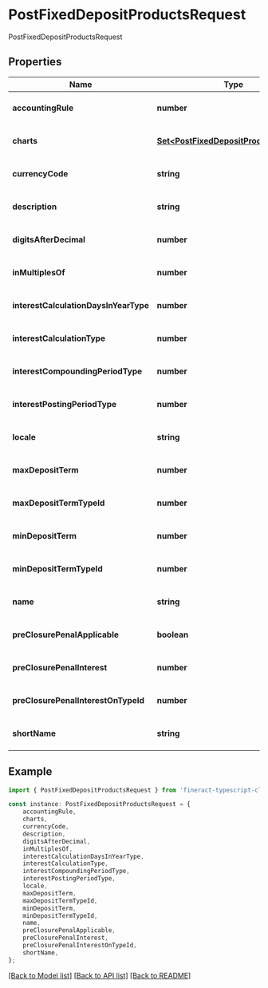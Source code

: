 # PostFixedDepositProductsRequest

PostFixedDepositProductsRequest

## Properties

Name | Type | Description | Notes
------------ | ------------- | ------------- | -------------
**accountingRule** | **number** |  | [optional] [default to undefined]
**charts** | [**Set&lt;PostFixedDepositProductsCharts&gt;**](PostFixedDepositProductsCharts.md) |  | [optional] [default to undefined]
**currencyCode** | **string** |  | [optional] [default to undefined]
**description** | **string** |  | [optional] [default to undefined]
**digitsAfterDecimal** | **number** |  | [optional] [default to undefined]
**inMultiplesOf** | **number** |  | [optional] [default to undefined]
**interestCalculationDaysInYearType** | **number** |  | [optional] [default to undefined]
**interestCalculationType** | **number** |  | [optional] [default to undefined]
**interestCompoundingPeriodType** | **number** |  | [optional] [default to undefined]
**interestPostingPeriodType** | **number** |  | [optional] [default to undefined]
**locale** | **string** |  | [optional] [default to undefined]
**maxDepositTerm** | **number** |  | [optional] [default to undefined]
**maxDepositTermTypeId** | **number** |  | [optional] [default to undefined]
**minDepositTerm** | **number** |  | [optional] [default to undefined]
**minDepositTermTypeId** | **number** |  | [optional] [default to undefined]
**name** | **string** |  | [optional] [default to undefined]
**preClosurePenalApplicable** | **boolean** |  | [optional] [default to undefined]
**preClosurePenalInterest** | **number** |  | [optional] [default to undefined]
**preClosurePenalInterestOnTypeId** | **number** |  | [optional] [default to undefined]
**shortName** | **string** |  | [optional] [default to undefined]

## Example

```typescript
import { PostFixedDepositProductsRequest } from 'fineract-typescript-client';

const instance: PostFixedDepositProductsRequest = {
    accountingRule,
    charts,
    currencyCode,
    description,
    digitsAfterDecimal,
    inMultiplesOf,
    interestCalculationDaysInYearType,
    interestCalculationType,
    interestCompoundingPeriodType,
    interestPostingPeriodType,
    locale,
    maxDepositTerm,
    maxDepositTermTypeId,
    minDepositTerm,
    minDepositTermTypeId,
    name,
    preClosurePenalApplicable,
    preClosurePenalInterest,
    preClosurePenalInterestOnTypeId,
    shortName,
};
```

[[Back to Model list]](../README.md#documentation-for-models) [[Back to API list]](../README.md#documentation-for-api-endpoints) [[Back to README]](../README.md)
